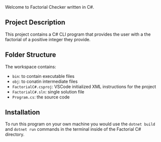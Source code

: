 Welcome to Factorial Checker written in C#.

## Project Description

This project contains a C# CLI program that provides the user with a the factorial of a positive integer they provide.

## Folder Structure

The workspace contains:

- `bin`: to contain executable files
- `obj`: to conatin intermediate files
- `FactorialC#.csproj`: VSCode initialized XML instructions for the project
- `FactorialC#.sln`: single solution file
- `Program.cs`: the source code

## Installation

To run this program on your own machine you would use the `dotnet build` and `dotnet run` commands in the terminal inside of the Factorial C# directory.